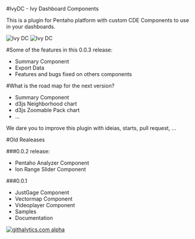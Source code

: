 #IvyDC - Ivy Dashboard Components


This is a plugin for Pentaho platform with custom CDE Components to use in your dashboards.

![Ivy DC](http://www.ivy-is.co.uk/wp-content/uploads/2014/04/ivydc_samples.png)
![Ivy DC](http://www.ivy-is.co.uk/wp-content/uploads/2014/04/ivydc_docs1.png)

#Some of the features in this 0.0.3 release:
* Summary Component
* Export Data
* Features and bugs fixed on others components


#What is the road map for the next version?
* Summary Component
* d3js Neighborhood chart
* d3js Zoomable Pack chart
* ...

We dare you to improve this plugin with ideias, starts, pull request, ...



#Old Realeases

###0.0.2 release:


* Pentaho Analyzer Component
* Ion Range Slider Component



###0.0.1


* JustGage Component
* Vectormap Component
* Videoplayer Component
* Samples
* Documentation

[![githalytics.com alpha](https://cruel-carlota.pagodabox.com/320b5ae43fe4a489fbb422518d6bc1d1 "githalytics.com")](http://githalytics.com/ivylabs/IvyDC)
